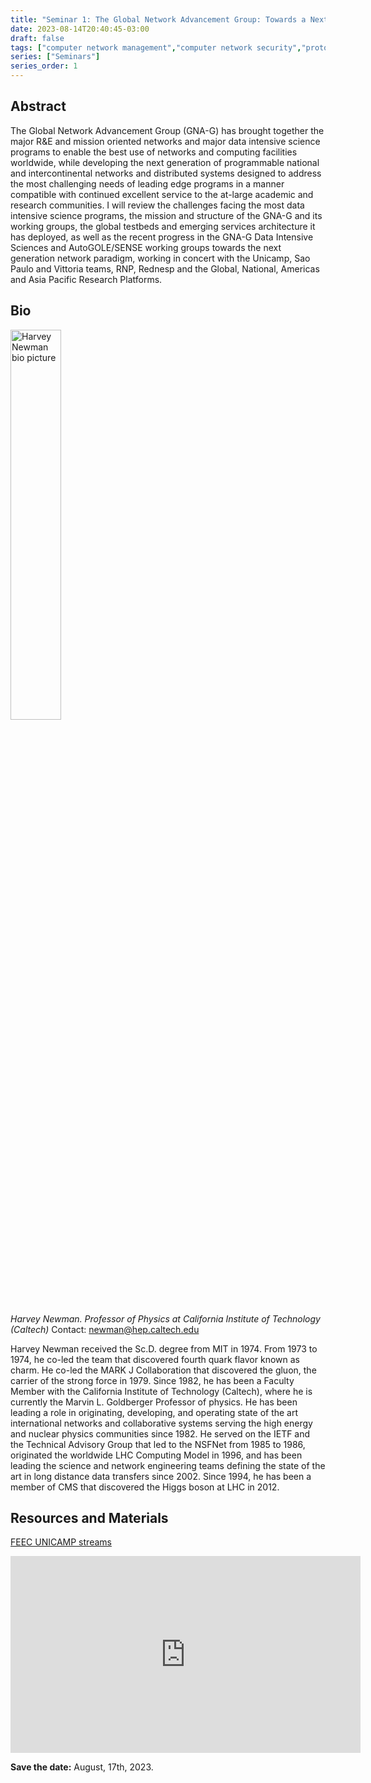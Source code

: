 ```yaml
---
title: "Seminar 1: The Global Network Advancement Group: Towards a Next Generation System for Data Intensive Sciences"
date: 2023-08-14T20:40:45-03:00
draft: false
tags: ["computer network management","computer network security","protocols","resource allocation","network planning","traffic"]
series: ["Seminars"]
series_order: 1
---
```


## Abstract
The Global Network Advancement Group (GNA-G) has brought together the major R&E and mission oriented networks and major data intensive science programs to enable the best use of networks and computing facilities worldwide, while developing the next generation of programmable national and intercontinental networks and distributed systems designed to address the most challenging needs of leading edge programs in a manner compatible with continued excellent service to the at-large academic and research communities. I will review the challenges facing the most data intensive science programs, the mission and structure of the GNA-G and its working groups, the global testbeds and emerging services architecture it has deployed, as well as the recent progress in the GNA-G Data Intensive Sciences and AutoGOLE/SENSE working groups towards the next generation network paradigm, working in concert with the Unicamp, Sao Paulo and Vittoria teams, RNP, Rednesp and the Global, National, Americas and Asia Pacific Research Platforms.


## Bio
<img alt="Harvey Newman bio picture" src="/posts/seminars/first/harvey_newman_white_bkg.png" style="width: 40%; height: 160x;">

*Harvey Newman. Professor of Physics at California Institute of Technology (Caltech)*
Contact: newman@hep.caltech.edu

Harvey Newman received the Sc.D. degree from MIT in 1974. From 1973 to 1974, he co-led the team that discovered fourth quark flavor known as charm. He co-led the MARK J Collaboration that discovered the gluon, the carrier of the strong force in 1979. Since 1982, he has been a Faculty Member with the California Institute of Technology (Caltech), where he is currently the Marvin L. Goldberger Professor of physics. He has been leading a role in originating, developing, and operating state of the art international networks and collaborative systems serving the high energy and nuclear physics communities since 1982. He served on the IETF and the Technical Advisory Group that led to the NSFNet from 1985 to 1986, originated the worldwide LHC Computing Model in 1996, and has been leading the science and network engineering teams defining the state of the art in long distance data transfers since 2002. Since 1994, he has been a member of CMS that discovered the Higgs boson at LHC in 2012.

## Resources and Materials

[FEEC UNICAMP streams](https://www.youtube.com/@feec-unicamp/streams)

<iframe width="560" height="315" src="https://www.youtube.com/embed/lhb9ik5__1w" title="YouTube video player" frameborder="0" allow="accelerometer; autoplay; clipboard-write; encrypted-media; gyroscope; picture-in-picture; web-share" allowfullscreen></iframe>

**Save the date:** August, 17th, 2023.

